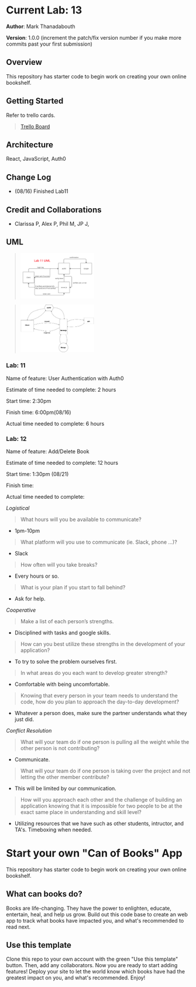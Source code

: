 # Current Lab: 13

**Author**: Mark Thanadabouth

**Version**: 1.0.0 (increment the patch/fix version number if you make more commits past your first submission)

## Overview
This repository has starter code to begin work on creating your own online bookshelf.

## Getting Started
Refer to trello cards.
> [Trello Board](https://trello.com/b/LhHdaHUV/301n22-bestbookstasktracker)

## Architecture
React, JavaScript, Auth0

## Change Log
- (08/16) Finished Lab11

## Credit and Collaborations
- Clarissa P, Alex P, Phil M, JP J, 

## UML
> <img src="./pics/lab11_UML.jpg" alt="UML" width="200"/>

> <img src="./pics/Lab12 UML.jpg" alt="UML" width="200"/>

### Lab: 11

Name of feature: User Authentication with Auth0

Estimate of time needed to complete: 2 hours

Start time: 2:30pm

Finish time: 6:00pm(08/16)

Actual time needed to complete: 6 hours

### Lab: 12

Name of feature: Add/Delete Book

Estimate of time needed to complete: 12 hours

Start time: 1:30pm (08/21)

Finish time: 

Actual time needed to complete: 

*Logistical*

> What hours will you be available to communicate?

- 1pm-10pm

> What platform will you use to communicate (ie. Slack, phone …)?

- Slack

> How often will you take breaks?

- Every hours or so.

> What is your plan if you start to fall behind?

- Ask for help.

*Cooperative*

> Make a list of each person’s strengths.

- Disciplined with tasks and google skills.

> How can you best utilize these strengths in the development of your application?

- To try to solve the problem ourselves first.

> In what areas do you each want to develop greater strength?

- Comfortable with being uncomfortable.

> Knowing that every person in your team needs to understand the code, how do you plan to approach the day-to-day development?

- Whatever a person does, make sure the partner understands what they just did.

*Conflict Resolution*

> What will your team do if one person is pulling all the weight while the other person is not contributing?

- Communicate.

> What will your team do if one person is taking over the project and not letting the other member contribute?

- This will be limited by our communication.

> How will you approach each other and the challenge of building an application knowing that it is impossible for two people to be at the exact same place in understanding and skill level?

- Utilizing resources that we have such as other students, intructor, and TA's. Timeboxing when needed. 

# Start your own "Can of Books" App

This repository has starter code to begin work on creating your own online bookshelf.

## What can books do?

Books are life-changing. They have the power to enlighten, educate, entertain, heal, and help us grow. Build out this code base to create an web app to track what books have impacted you, and what's recommended to read next.

## Use this template

Clone this repo to your own account with the green "Use this template" button. Then, add any collaborators. Now you are ready to start adding features! Deploy your site to let the world know which books have had the greatest impact on you, and what's recommended. Enjoy!

